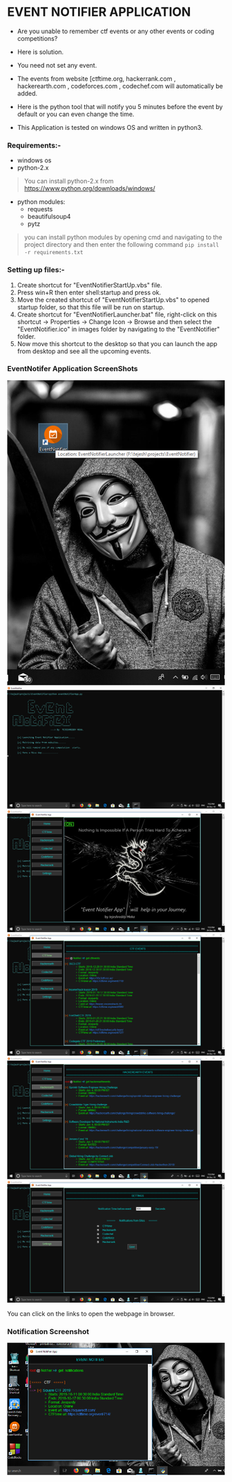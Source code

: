 # 			EVENT NOTIFIER APPLICATION

* Are you unable to remember ctf events or any other events or coding competitions?
* Here is solution.
* You need not set any event.
* The events from website [ctftime.org, hackerrank.com , hackerearth.com , codeforces.com , codechef.com  will automatically be added.
* Here is the python tool that will notify you 5 minutes before the event by default or you can even change the time.

* This Application is tested on windows OS and written in python3.

### Requirements:-
  * windows os
  * python-2.x  
> You can install python-2.x from https://www.python.org/downloads/windows/ 
  * python modules:
      - requests
      - beautifulsoup4
      - pytz
> you can install python modules by opening cmd and navigating to the project directory and then enter the following command
         `pip install -r requirements.txt`
        
 

### Setting up files:-
1. Create shortcut for "EventNotifierStartUp.vbs" file.
2. Press win+R then enter shell:startup  and press ok.
3. Move the created shortcut of "EventNotifierStartUp.vbs" to opened startup folder, so that this file will be run on startup.
4. Create shortcut for "EventNotifierLauncher.bat" file, 
    right-click on this shortcut -> Properties -> Change Icon -> Browse    and then select the "EventNotifier.ico" in images folder by navigating to the "EventNotifier" folder.
5. Now move this shortcut to the desktop so that you can launch the app from desktop and see all the upcoming events.

### EventNotifer Application ScreenShots
![screenshot1](https://github.com/tejeshreddymeka/EventNotifier/blob/master/images/Screenshot%20(13).png)
![screenshot2](https://github.com/tejeshreddymeka/EventNotifier/blob/master/images/Screenshot%20(14).png)
![screenshot3](https://github.com/tejeshreddymeka/EventNotifier/blob/master/images/Screenshot%20(15).png)
![screenshot4](https://github.com/tejeshreddymeka/EventNotifier/blob/master/images/Screenshot%20(16).png)
![screenshot5](https://github.com/tejeshreddymeka/EventNotifier/blob/master/images/Screenshot%20(17).png)
![screenshot6](https://github.com/tejeshreddymeka/EventNotifier/blob/master/images/Screenshot%20(18).png)

You can click on the links to open the webpage in browser.

### Notification Screenshot
![notificationpic](https://github.com/tejeshreddymeka/EventNotifier/blob/master/images/Screenshot%20(19).png)
